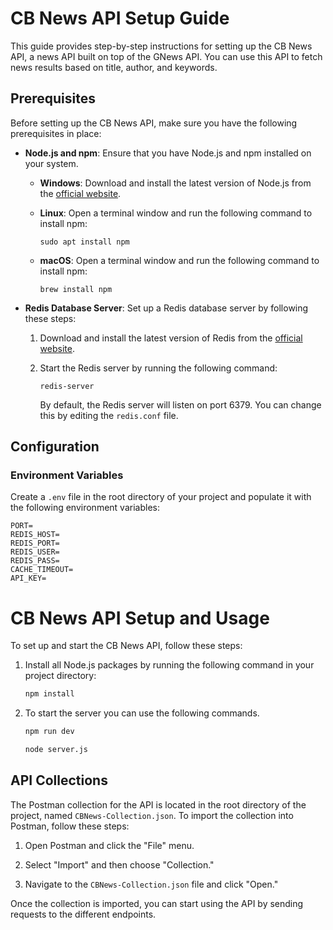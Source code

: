 # CB News API Setup Guide

This guide provides step-by-step instructions for setting up the CB News API, a news API built on top of the GNews API. You can use this API to fetch news results based on title, author, and keywords.

## Prerequisites

Before setting up the CB News API, make sure you have the following prerequisites in place:

- **Node.js and npm**: Ensure that you have Node.js and npm installed on your system.

  - **Windows**: Download and install the latest version of Node.js from the [official website](https://nodejs.org/).

  - **Linux**: Open a terminal window and run the following command to install npm:
    ```
    sudo apt install npm
    ```

  - **macOS**: Open a terminal window and run the following command to install npm:
    ```
    brew install npm
    ```

- **Redis Database Server**: Set up a Redis database server by following these steps:

  1. Download and install the latest version of Redis from the [official website](https://redis.io/).

  2. Start the Redis server by running the following command:
     ```
     redis-server
     ```
     By default, the Redis server will listen on port 6379. You can change this by editing the `redis.conf` file.

## Configuration

### Environment Variables

Create a `.env` file in the root directory of your project and populate it with the following environment variables:

```env
PORT=
REDIS_HOST=
REDIS_PORT=
REDIS_USER=
REDIS_PASS=
CACHE_TIMEOUT=
API_KEY=
```

# CB News API Setup and Usage

To set up and start the CB News API, follow these steps:

1. Install all Node.js packages by running the following command in your project directory:

   ```bash
   npm install
   ```
2. To start the server you can use the following commands.
    ```bash
    npm run dev
    ```
    ```bash
    node server.js
    ```

## API Collections

The Postman collection for the API is located in the root directory of the project, named `CBNews-Collection.json`. To import the collection into Postman, follow these steps:

1. Open Postman and click the "File" menu.

2. Select "Import" and then choose "Collection."

3. Navigate to the `CBNews-Collection.json` file and click "Open."

Once the collection is imported, you can start using the API by sending requests to the different endpoints.